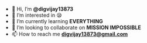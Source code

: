 - 👋 Hi, I’m **@digvijay13873**
- 👀 I’m interested in 😪
- 🌱 I’m currently learning **EVERYTHING**
- 💞️ I’m looking to collaborate on **MISSION IMPOSSIBLE**
- 📫 How to reach me **digvijay13873@gmail.com**

<!---
digvijay13873/digvijay13873 is a ✨ special ✨ repository because its `README.md` (this file) appears on your GitHub profile.
You can click the Preview link to take a look at your changes.
--->
